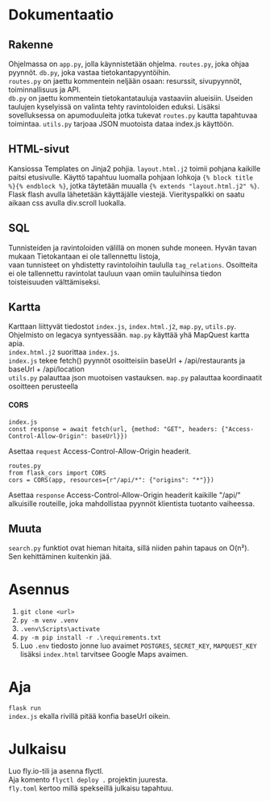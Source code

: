 # Dokumentaatio

## Rakenne
Ohjelmassa on ```app.py```, jolla käynnistetään ohjelma. ```routes.py```, joka ohjaa pyynnöt. ```db.py```, joka vastaa tietokantapyyntöihin.<br>
```routes.py``` on jaettu kommentein neljään osaan: resurssit, sivupyynnöt, toiminnallisuus ja API.<br>
```db.py``` on jaettu kommentein tietokantatauluja vastaaviin alueisiin. Useiden taulujen kyselyissä on valinta tehty ravintoloiden eduksi.
Lisäksi sovelluksessa on apumoduuleita jotka tukevat ```routes.py``` kautta tapahtuvaa toimintaa. ```utils.py``` tarjoaa JSON muotoista dataa index.js käyttöön.<br>

## HTML-sivut
Kansiossa Templates on Jinja2 pohjia. ```layout.html.j2``` toimii pohjana kaikille paitsi etusivulle. Käyttö tapahtuu luomalla pohjaan lohkoja 
```{% block title %}{% endblock %}```, jotka täytetään muualla ```{% extends "layout.html.j2" %}```. Flask flash avulla lähetetään käyttäjälle viestejä.
Vierityspalkki on saatu aikaan css avulla div.scroll luokalla.

## SQL
Tunnisteiden ja ravintoloiden välillä on monen suhde moneen. Hyvän tavan mukaan Tietokantaan ei ole tallennettu listoja, <br>
vaan tunnisteet on yhdistetty ravintoloihin taululla ```tag_relations```. Osoitteita ei ole tallennettu ravintolat tauluun vaan omiin tauluihinsa tiedon 
toisteisuuden välttämiseksi.

## Kartta
Karttaan liittyvät tiedostot ```index.js```, ```index.html.j2```, ```map.py```, ```utils.py```. <br>
Ohjelmisto on legacya syntyessään. ```map.py``` käyttää yhä MapQuest kartta apia.<br>
```index.html.j2``` suorittaa ```index.js```. <br>
```index.js``` tekee fetch() pyynnöt osoitteisiin baseUrl + /api/restaurants ja baseUrl + /api/location <br>
```utils.py``` palauttaa json muotoisen vastauksen. ```map.py``` palauttaa koordinaatit osoitteen perusteella<br>

#### CORS

```
index.js
const response = await fetch(url, {method: "GET", headers: {"Access-Control-Allow-Origin": baseUrl}})
```
Asettaa ```request``` Access-Control-Allow-Origin headerit.
```
routes.py
from flask_cors import CORS
cors = CORS(app, resources={r"/api/*": {"origins": "*"}})
``` 
Asettaa ```response``` Access-Control-Allow-Origin headerit kaikille "/api/" alkuisille routeille, joka
mahdollistaa pyynnöt klientista tuotanto vaiheessa.

## Muuta
```search.py``` funktiot ovat hieman hitaita, sillä niiden pahin tapaus on O(n²). Sen kehittäminen kuitenkin jää.

# Asennus
1. ```git clone <url>```
2. ```py -m venv .venv```
3. ```.venv\Scripts\activate```
4. ```py -m pip install -r .\requirements.txt```
5. Luo ```.env``` tiedosto jonne luo avaimet ```POSTGRES```, ```SECRET_KEY```, ```MAPQUEST_KEY``` lisäksi ```index.html``` tarvitsee Google Maps avaimen.

# Aja
```flask run```<br>
```index.js``` ekalla rivillä pitää konfia baseUrl oikein.

# Julkaisu
Luo fly.io-tili ja asenna flyctl.<br>
Aja komento ```flyctl deploy .``` projektin juuresta. <br>
```fly.toml``` kertoo millä spekseillä julkaisu tapahtuu.
